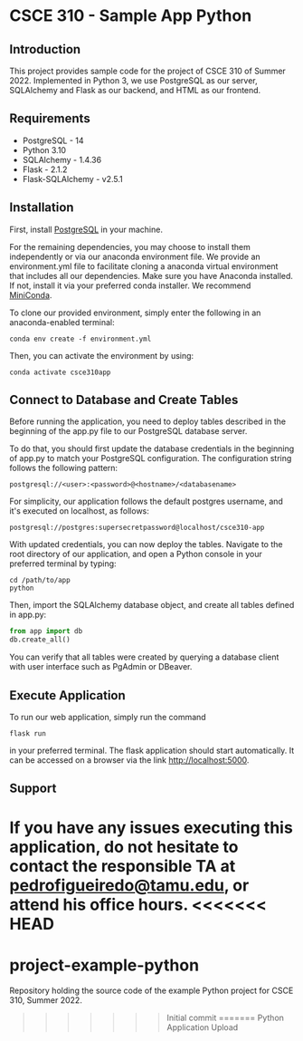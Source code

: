 # CSCE 310 - Sample App Python

## Introduction ##

This project provides sample code for the project of CSCE 310 of Summer 2022.
Implemented in Python 3, we use PostgreSQL as our server, SQLAlchemy and Flask as our backend, and HTML as our frontend.

## Requirements ##

* PostgreSQL - 14
* Python 3.10
* SQLAlchemy - 1.4.36
* Flask - 2.1.2
* Flask-SQLAlchemy - v2.5.1


## Installation ##

First, install [PostgreSQL](https://www.postgresql.org/download/) in your machine.

For the remaining dependencies, you may choose to install them independently or via our anaconda environment file.
We provide an environment.yml file to facilitate cloning a anaconda virtual environment that includes all our dependencies.
Make sure you have Anaconda installed. If not, install it via your preferred conda installer. We recommend [MiniConda](https://docs.conda.io/en/latest/miniconda.html).

To clone our provided environment, simply enter the following in an anaconda-enabled terminal:

```
conda env create -f environment.yml
```

Then, you can activate the environment by using:
 
```
conda activate csce310app
```


## Connect to Database and Create Tables ##

Before running the application, you need to deploy tables described in the beginning of the app.py file to our PostgreSQL database server.

To do that, you should first update the database credentials in the beginning of app.py to match your PostgreSQL configuration. The configuration string follows the following pattern:

 `postgresql://<user>:<password>@<hostname>/<databasename>`

 For simplicity, our application follows the default postgres username, and it's executed on localhost, as follows:

 `postgresql://postgres:supersecretpassword@localhost/csce310-app`

 With updated credentials, you can now deploy the tables.
 Navigate to the root directory of our application, and open a Python console in your preferred terminal by typing:

```
cd /path/to/app
python
```


Then, import the SQLAlchemy database object, and create all tables defined in app.py:

```python
from app import db
db.create_all()
```

You can verify that all tables were created by querying a database client with user interface such as PgAdmin or DBeaver.

## Execute Application ##

To run our web application, simply run the command 

```
flask run
```

in your preferred terminal. The flask application should start automatically. It can be accessed on a browser via the link [http://localhost:5000](http://localhost:5000).


## Support

If you have any issues executing this application, do not hesitate to contact the responsible TA at [pedrofigueiredo@tamu.edu](pedrofigueiredo@tamu.edu), or attend his office hours.
<<<<<<< HEAD
=======
# project-example-python
Repository holding the source code of the example Python project for CSCE 310, Summer 2022.
>>>>>>> Initial commit
=======
>>>>>>> Python Application Upload
